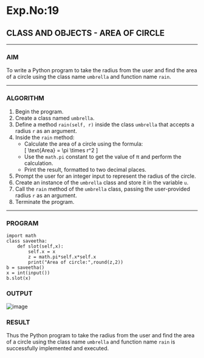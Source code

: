 # Exp.No:19  
## CLASS AND OBJECTS - AREA OF CIRCLE

---

### AIM  
To write a Python program to take the radius from the user and find the area of a circle using the class name `umbrella` and function name `rain`.

---

### ALGORITHM

1. Begin the program.  
2. Create a class named `umbrella`.  
3. Define a method `rain(self, r)` inside the class `umbrella` that accepts a radius `r` as an argument.  
4. Inside the `rain` method:  
   - Calculate the area of a circle using the formula:  
     \[ \text{Area} = \pi \times r^2 \]  
   - Use the `math.pi` constant to get the value of π and perform the calculation.  
   - Print the result, formatted to two decimal places.  
5. Prompt the user for an integer input to represent the radius of the circle.  
6. Create an instance of the `umbrella` class and store it in the variable `u`.  
7. Call the `rain` method of the `umbrella` class, passing the user-provided radius `r` as an argument.  
8. Terminate the program.

---

### PROGRAM

```
import math
class saveetha:
    def slot(self,x):
        self.x = x
        z = math.pi*self.x*self.x
        print("Area of circle:",round(z,2))
b = saveetha()
x = int(input())
b.slot(x)
```

### OUTPUT
![image](https://github.com/user-attachments/assets/ce34cbc7-25c4-4e76-8038-8804eefed3e0)

### RESULT
Thus the Python program to take the radius from the user and find the area of a circle using the class name `umbrella` and function name `rain` is successfully implemented and executed.



